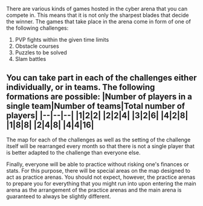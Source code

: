 There are various kinds of games hosted in the cyber arena that you can compete in. This means that it is not only the sharpest blades that decide the winner. The games that take place in the arena come in form of one of the following challenges:
1. PVP fights within the given time limits
2. Obstacle courses
3. Puzzles to be solved
4. Slam battles

You can take part in each of the challenges either individually, or in teams. The following formations are possible:
|Number of players in a single team|Number of teams|Total number of players|
|--|--|--|
|1|2|2|
|2|2|4|
|3|2|6|
|4|2|8|
|1|8|8|
|2|4|8|
|4|4|16|
---
The map for each of the challenges as well as the setting of the challenge itself will be rearranged every month so that there is not a single player that is better adapted to the challenge than everyone else.

Finally, everyone will be able to practice without risking one's finances or stats. For this purpose, there will be special areas on the map designed to act as practice arenas. You should not expect, however, the practice arenas to prepare you for everything that you might run into upon entering the main arena as the arrangement of the practice arenas and the main arena is guaranteed to always be slightly different.   
